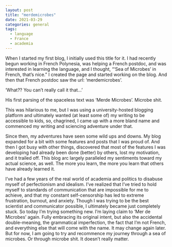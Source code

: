 ```yaml
---
layout: post
title: "merdemicrobes"
date: 2021-03-29
categories: general
tags:
  - language
  - France
  - academia
---
```


When I started my first blog, I initially used this title for it. I had recently begun working in French Polynesia, was helping a French postdoc, and was interested in learning the language, and I thought, “‘Sea of Microbes’ in French, that’s nice.” I created the page and started working on the blog. And then that French postdoc saw the url: ‘merdemicrobes’.

‘What?? You can’t really call it that…’

His first parsing of the spaceless text was ‘Merde Microbes’. Microbe shit.

This was hilarious to me, but I was using a university-hosted blogging platform and ultimately wanted (at least some of) my writing to be accessible to kids, so, chagrined, I came up with a more bland name and commenced my writing and sciencing adventure under that.

Since then, my adventures have seen some wild ups and downs. My blog expanded for a bit with some features and posts that I was proud of. And then I got busy with other things, discovered that most of the features I was developing had already been done (better) by others, lost my motivation, and it trailed off. This blog arc largely paralleled my sentiments toward my actual science, as well. The more you learn, the more you learn that others have already learned it.

I’ve had a few years of the real world of academia and politics to disabuse myself of perfectionism and idealism. I’ve realized that I’ve tried to hold myself to standards of communication that are impossible for me to achieve, and that my constant self-censorship has led to extreme frustration, burnout, and anxiety. Though I was trying to be the best scientist and communicator possible, I ultimately became just completely stuck. So today I’m trying something new. I’m laying claim to ‘Mer de Microbes’ again. Fully embracing its original intent, but also the accidental double-meaning, the grammatical imperfection, the fact that I’m not French, and everything else that will come with the name. It may change again later. But for now, I am going to try and recommence my journey through a sea of microbes. Or through microbe shit. It doesn’t really matter.
